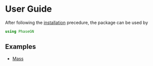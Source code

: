 # User Guide

After following the [installation](index.md) precedure, the package can be used by

```julia
using PhaseGN
```

## Examples

 - [Mass](Example/notebook_mass.jl.html)